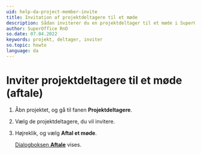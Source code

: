 ```yaml
---
uid: help-da-project-member-invite
title: Invitation af projektdeltagere til et møde
description: Sådan inviterer du en projektdeltager til et møde i SuperOffice
author: SuperOffice RnD
so.date: 07.04.2022
keywords: projekt, deltager, inviter
so.topic: howto
language: da
---
```


# Inviter projektdeltagere til et møde (aftale)

1. Åbn projektet, og gå til fanen **Projektdeltagere**.
2. Vælg de projektdeltagere, du vil invitere.
3. Højreklik, og vælg **Aftal et møde**.

    [Dialogboksen **Aftale**][1] vises.

<!-- Referenced links -->
[1]: ../../../diary/learn/screen/dialog-for-followups.md

